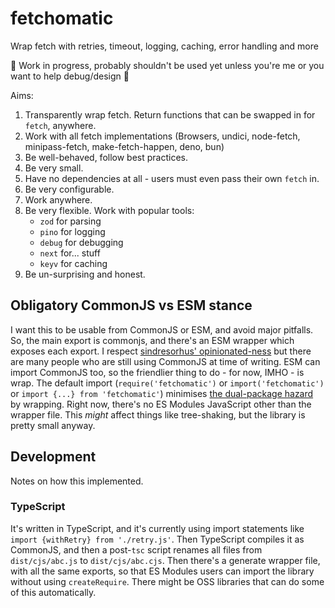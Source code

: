 # fetchomatic

Wrap fetch with retries, timeout, logging, caching, error handling and more

🚧 Work in progress, probably shouldn't be used yet unless you're me or you want to help debug/design 🚧

Aims:

1. Transparently wrap fetch. Return functions that can be swapped in for `fetch`, anywhere.
1. Work with all fetch implementations (Browsers, undici, node-fetch, minipass-fetch, make-fetch-happen, deno, bun)
1. Be well-behaved, follow best practices.
1. Be very small.
1. Have no dependencies at all - users must even pass their own `fetch` in.
1. Be very configurable.
1. Work anywhere.
1. Be very flexible. Work with popular tools:
    - `zod` for parsing
    - `pino` for logging
    - `debug` for debugging
    - `next` for... stuff
    - `keyv` for caching
1. Be un-surprising and honest.

## Obligatory CommonJS vs ESM stance

I want this to be usable from CommonJS or ESM, and avoid major pitfalls. So, the main export is commonjs, and there's an ESM wrapper which exposes each export. I respect [sindresorhus' opinionated-ness](https://gist.github.com/sindresorhus/a39789f98801d908bbc7ff3ecc99d99c) but there are many people who are still using CommonJS at time of writing. ESM can import CommonJS too, so the friendlier thing to do - for now, IMHO - is wrap. The default import (`require('fetchomatic')` or `import('fetchomatic')` or `import {...} from 'fetchomatic'`) minimises [the dual-package hazard](https://nodejs.org/api/packages.html#dual-package-hazard) by wrapping. Right now, there's no ES Modules JavaScript other than the wrapper file. This _might_ affect things like tree-shaking, but the library is pretty small anyway.

## Development

Notes on how this implemented.

### TypeScript

It's written in TypeScript, and it's currently using import statements like `import {withRetry} from './retry.js'`. Then TypeScript compiles it as CommonJS, and then a post-`tsc` script renames all files from `dist/cjs/abc.js` to `dist/cjs/abc.cjs`. Then there's a generate wrapper file, with all the same exports, so that ES Modules users can import the library without using `createRequire`. There might be OSS libraries that can do some of this automatically.
